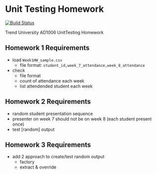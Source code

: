 # Unit Testing Homework 

[![Build Status](https://travis-ci.org/jbytw/UnitTestingHW.svg?branch=master)](https://travis-ci.org/jbytw/UnitTestingHW)

Trend University AD1006 UnitTesting Homework

## Homework 1 Requirements

* load `Week1HW_sample.csv`
  * file format: `student_id,week_7_attendance,week_8_attendance`
* check
  * file format
  * count of attendance each week
  * list attendended student each week

## Homework 2 Requirements

* random student presentation sequence
* presenter on week 7 should not be on week 8 (each student present once)
* test [random] output

## Homework 3 Requirements

* add 2 approach to create/test random output
  * factory
  * extract & override
